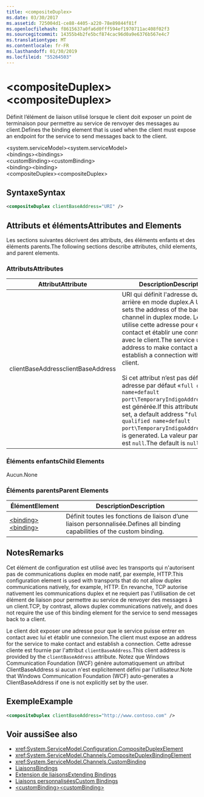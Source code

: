 ```yaml
---
title: <compositeDuplex>
ms.date: 03/30/2017
ms.assetid: 725004d1-ce88-4405-a220-78e89844f81f
ms.openlocfilehash: f8615637a0fa6d0fff594ef1970711ac408f02f3
ms.sourcegitcommit: 14355b4b2fe5bcf874cac96d0a9e6376b567e4c7
ms.translationtype: MT
ms.contentlocale: fr-FR
ms.lasthandoff: 01/30/2019
ms.locfileid: "55264503"
---
```

# <a name="compositeduplex"></a><span data-ttu-id="2de0e-101">\<compositeDuplex></span><span class="sxs-lookup"><span data-stu-id="2de0e-101">\<compositeDuplex></span></span>
<span data-ttu-id="2de0e-102">Définit l’élément de liaison utilisé lorsque le client doit exposer un point de terminaison pour permettre au service de renvoyer des messages au client.</span><span class="sxs-lookup"><span data-stu-id="2de0e-102">Defines the binding element that is used when the client must expose an endpoint for the service to send messages back to the client.</span></span>  
  
 <span data-ttu-id="2de0e-103">\<system.serviceModel></span><span class="sxs-lookup"><span data-stu-id="2de0e-103">\<system.serviceModel></span></span>  
<span data-ttu-id="2de0e-104">\<bindings></span><span class="sxs-lookup"><span data-stu-id="2de0e-104">\<bindings></span></span>  
<span data-ttu-id="2de0e-105">\<customBinding></span><span class="sxs-lookup"><span data-stu-id="2de0e-105">\<customBinding></span></span>  
<span data-ttu-id="2de0e-106">\<binding></span><span class="sxs-lookup"><span data-stu-id="2de0e-106">\<binding></span></span>  
<span data-ttu-id="2de0e-107">\<compositeDuplex></span><span class="sxs-lookup"><span data-stu-id="2de0e-107">\<compositeDuplex></span></span>  
  
## <a name="syntax"></a><span data-ttu-id="2de0e-108">Syntaxe</span><span class="sxs-lookup"><span data-stu-id="2de0e-108">Syntax</span></span>  
  
```xml  
<compositeDuplex clientBaseAddress="URI" />
```  
  
## <a name="attributes-and-elements"></a><span data-ttu-id="2de0e-109">Attributs et éléments</span><span class="sxs-lookup"><span data-stu-id="2de0e-109">Attributes and Elements</span></span>  
 <span data-ttu-id="2de0e-110">Les sections suivantes décrivent des attributs, des éléments enfants et des éléments parents.</span><span class="sxs-lookup"><span data-stu-id="2de0e-110">The following sections describe attributes, child elements, and parent elements.</span></span>  
  
### <a name="attributes"></a><span data-ttu-id="2de0e-111">Attributs</span><span class="sxs-lookup"><span data-stu-id="2de0e-111">Attributes</span></span>  
  
|<span data-ttu-id="2de0e-112">Attribut</span><span class="sxs-lookup"><span data-stu-id="2de0e-112">Attribute</span></span>|<span data-ttu-id="2de0e-113">Description</span><span class="sxs-lookup"><span data-stu-id="2de0e-113">Description</span></span>|  
|---------------|-----------------|  
|<span data-ttu-id="2de0e-114">clientBaseAddress</span><span class="sxs-lookup"><span data-stu-id="2de0e-114">clientBaseAddress</span></span>|<span data-ttu-id="2de0e-115">URI qui définit l'adresse du canal arrière en mode duplex.</span><span class="sxs-lookup"><span data-stu-id="2de0e-115">A URI that sets the address of the back channel in duplex mode.</span></span> <span data-ttu-id="2de0e-116">Le service utilise cette adresse pour entrer en contact et établir une connexion avec le client.</span><span class="sxs-lookup"><span data-stu-id="2de0e-116">The service uses this address to make contact and establish a connection with the client.</span></span><br /><br /> <span data-ttu-id="2de0e-117">Si cet attribut n’est pas défini, une adresse par défaut «`full qualified name+default port\TemporaryIndigoAddress\guid`» est générée.</span><span class="sxs-lookup"><span data-stu-id="2de0e-117">If this attribute is not set, a default address "`full qualified name+default port\TemporaryIndigoAddress\guid`" is generated.</span></span> <span data-ttu-id="2de0e-118">La valeur par défaut est `null`.</span><span class="sxs-lookup"><span data-stu-id="2de0e-118">The default is `null`.</span></span>|  
  
### <a name="child-elements"></a><span data-ttu-id="2de0e-119">Éléments enfants</span><span class="sxs-lookup"><span data-stu-id="2de0e-119">Child Elements</span></span>  
 <span data-ttu-id="2de0e-120">Aucun.</span><span class="sxs-lookup"><span data-stu-id="2de0e-120">None</span></span>  
  
### <a name="parent-elements"></a><span data-ttu-id="2de0e-121">Éléments parents</span><span class="sxs-lookup"><span data-stu-id="2de0e-121">Parent Elements</span></span>  
  
|<span data-ttu-id="2de0e-122">Élément</span><span class="sxs-lookup"><span data-stu-id="2de0e-122">Element</span></span>|<span data-ttu-id="2de0e-123">Description</span><span class="sxs-lookup"><span data-stu-id="2de0e-123">Description</span></span>|  
|-------------|-----------------|  
|[<span data-ttu-id="2de0e-124">\<binding></span><span class="sxs-lookup"><span data-stu-id="2de0e-124">\<binding></span></span>](../../../../../docs/framework/misc/binding.md)|<span data-ttu-id="2de0e-125">Définit toutes les fonctions de liaison d’une liaison personnalisée.</span><span class="sxs-lookup"><span data-stu-id="2de0e-125">Defines all binding capabilities of the custom binding.</span></span>|  
  
## <a name="remarks"></a><span data-ttu-id="2de0e-126">Notes</span><span class="sxs-lookup"><span data-stu-id="2de0e-126">Remarks</span></span>  
 <span data-ttu-id="2de0e-127">Cet élément de configuration est utilisé avec les transports qui n'autorisent pas de communications duplex en mode natif, par exemple, HTTP.</span><span class="sxs-lookup"><span data-stu-id="2de0e-127">This configuration element is used with transports that do not allow duplex communications natively, for example, HTTP.</span></span> <span data-ttu-id="2de0e-128">En revanche, TCP autorise nativement les communications duplex et ne requiert pas l'utilisation de cet élément de liaison pour permettre au service de renvoyer des messages à un client.</span><span class="sxs-lookup"><span data-stu-id="2de0e-128">TCP, by contrast, allows duplex communications natively, and does not require the use of this binding element for the service to send messages back to a client.</span></span>  
  
 <span data-ttu-id="2de0e-129">Le client doit exposer une adresse pour que le service puisse entrer en contact avec lui et établir une connexion.</span><span class="sxs-lookup"><span data-stu-id="2de0e-129">The client must expose an address for the service to make contact and establish a connection.</span></span> <span data-ttu-id="2de0e-130">Cette adresse cliente est fournie par l'attribut `clientBaseAddress`.</span><span class="sxs-lookup"><span data-stu-id="2de0e-130">This client address is provided by the `clientBaseAddress` attribute.</span></span> <span data-ttu-id="2de0e-131">Notez que Windows Communication Foundation (WCF) génère automatiquement un attribut ClientBaseAddress si aucun n'est explicitement défini par l'utilisateur.</span><span class="sxs-lookup"><span data-stu-id="2de0e-131">Note that Windows Communication Foundation (WCF) auto-generates a ClientBaseAddress if one is not explicitly set by the user.</span></span>  
  
## <a name="example"></a><span data-ttu-id="2de0e-132">Exemple</span><span class="sxs-lookup"><span data-stu-id="2de0e-132">Example</span></span>  
  
```xml  
<compositeDuplex clientBaseAddress="http://www.contoso.com" />
```  
  
## <a name="see-also"></a><span data-ttu-id="2de0e-133">Voir aussi</span><span class="sxs-lookup"><span data-stu-id="2de0e-133">See also</span></span>
- <xref:System.ServiceModel.Configuration.CompositeDuplexElement>
- <xref:System.ServiceModel.Channels.CompositeDuplexBindingElement>
- <xref:System.ServiceModel.Channels.CustomBinding>
- [<span data-ttu-id="2de0e-134">Liaisons</span><span class="sxs-lookup"><span data-stu-id="2de0e-134">Bindings</span></span>](../../../../../docs/framework/wcf/bindings.md)
- [<span data-ttu-id="2de0e-135">Extension de liaisons</span><span class="sxs-lookup"><span data-stu-id="2de0e-135">Extending Bindings</span></span>](../../../../../docs/framework/wcf/extending/extending-bindings.md)
- [<span data-ttu-id="2de0e-136">Liaisons personnalisées</span><span class="sxs-lookup"><span data-stu-id="2de0e-136">Custom Bindings</span></span>](../../../../../docs/framework/wcf/extending/custom-bindings.md)
- [<span data-ttu-id="2de0e-137">\<customBinding></span><span class="sxs-lookup"><span data-stu-id="2de0e-137">\<customBinding></span></span>](../../../../../docs/framework/configure-apps/file-schema/wcf/custombinding.md)
